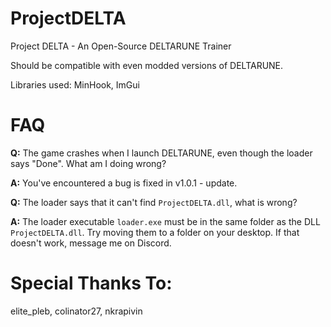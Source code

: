 # ProjectDELTA
Project DELTA - An Open-Source DELTARUNE Trainer

Should be compatible with even modded versions of DELTARUNE.

Libraries used: MinHook, ImGui

# FAQ
**Q:** The game crashes when I launch DELTARUNE, even though the loader says "Done". What am I doing wrong?

**A:** You've encountered a bug is fixed in v1.0.1 - update.

**Q:** The loader says that it can't find ``ProjectDELTA.dll``, what is wrong?

**A:** The loader executable ``loader.exe`` must be in the same folder as the DLL ``ProjectDELTA.dll``. Try moving them to a folder on your desktop. If that doesn't work, message me on Discord.

# Special Thanks To:
elite_pleb, colinator27, nkrapivin
